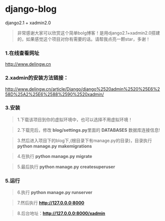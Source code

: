# django-blog
django2.1 + xadmin2.0   

>非常感谢大家可以欣赏这个简单bolg博客！是用django2.1+xadmin2.0搭建的，如果感觉这个项目对你有需要的话。请帮我点亮一颗star，多谢！

### 1.在线查看网址
http://www.delingw.cn

### 2.xadmin的安装方法链接：
http://www.delingw.cn/article/Django/django%2520admin%2520%25E6%258D%25A2%25E6%2588%2590%2520xadmin/

### 3.安装
>    1.下载该项目到你的虚拟环境中，也可以选择不用虚拟环境！  

>    2.下载完后，修改 **blog/settings.py**里面的 **DATABASES** 数据库连接信息!  

>   3.然后进入项目下的blog下,(根目录下有manage.py的目录)，目录执行 **python manage.py makemigrations**  

>   4.在执行 **python manage.py migrate**  

>   5.最后执行 **python manage.py createsuperuser**  

### 5.运行  
>   6.执行 **python manage.py runserver**  

>   7.然后执行 **http://127.0.0.0:8000**  

>   8.后台地址：**http://127.0.0.0:8000/xadmin**

